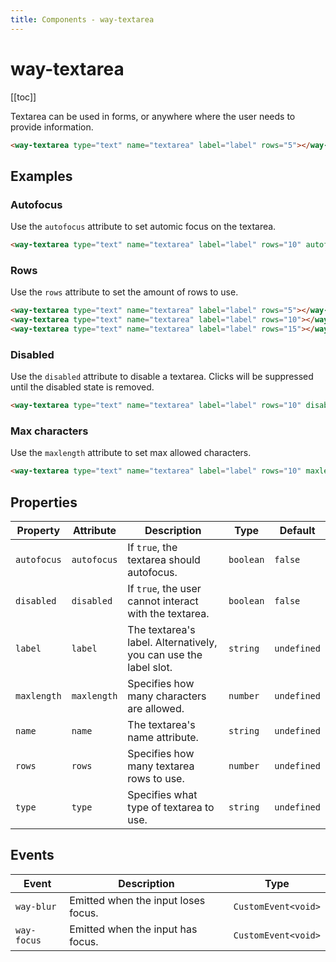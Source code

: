 ```yaml
---
title: Components - way-textarea
---
```


# way-textarea

[[toc]]

Textarea can be used in forms, or anywhere where the user needs to provide information.
<way-textarea type="text" name="textarea" label="label" rows="5"></way-textarea>

```html
<way-textarea type="text" name="textarea" label="label" rows="5"></way-textarea>
```

## Examples

### Autofocus

Use the `autofocus` attribute to set automic focus on the textarea.

<way-textarea type="text" name="textarea" label="label" rows="10" autofocus></way-textarea>

```html
<way-textarea type="text" name="textarea" label="label" rows="10" autofocus></way-textarea>
```

### Rows

Use the `rows` attribute to set the amount of rows to use.

<way-textarea type="text" name="textarea" label="label" rows="5"></way-textarea>

<way-textarea type="text" name="textarea" label="label" rows="10"></way-textarea>

<way-textarea type="text" name="textarea" label="label" rows="15"></way-textarea>

```html
<way-textarea type="text" name="textarea" label="label" rows="5"></way-textarea>
<way-textarea type="text" name="textarea" label="label" rows="10"></way-textarea>
<way-textarea type="text" name="textarea" label="label" rows="15"></way-textarea>
```

### Disabled

Use the `disabled` attribute to disable a textarea. Clicks will be suppressed until the disabled state is removed.

<way-textarea type="text" name="textarea" label="label" rows="10" disabled></way-textarea>

```html
<way-textarea type="text" name="textarea" label="label" rows="10" disabled></way-textarea>
```

### Max characters

Use the `maxlength` attribute to set max allowed characters.

<way-textarea type="text" name="textarea" label="label" rows="10" maxlength="20"></way-textarea>

```html
<way-textarea type="text" name="textarea" label="label" rows="10" maxlength="20"></way-textarea>
```

## Properties

| Property    | Attribute   | Description                                                      | Type      | Default     |
| ----------- | ----------- | ---------------------------------------------------------------- | --------- | ----------- |
| `autofocus` | `autofocus` | If `true`, the textarea should autofocus.                        | `boolean` | `false`     |
| `disabled`  | `disabled`  | If `true`, the user cannot interact with the textarea.           | `boolean` | `false`     |
| `label`     | `label`     | The textarea's label. Alternatively, you can use the label slot. | `string`  | `undefined` |
| `maxlength` | `maxlength` | Specifies how many characters are allowed.                       | `number`  | `undefined` |
| `name`      | `name`      | The textarea's name attribute.                                   | `string`  | `undefined` |
| `rows`      | `rows`      | Specifies how many textarea rows to use.                         | `number`  | `undefined` |
| `type`      | `type`      | Specifies what type of textarea to use.                          | `string`  | `undefined` |

## Events

| Event       | Description                         | Type                |
| ----------- | ----------------------------------- | ------------------- |
| `way-blur`  | Emitted when the input loses focus. | `CustomEvent<void>` |
| `way-focus` | Emitted when the input has focus.   | `CustomEvent<void>` |
